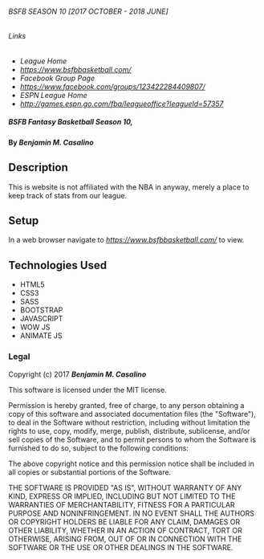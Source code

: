 ###### BSFB SEASON 10 [2017 OCTOBER - 2018 JUNE]


###### Links
* _League Home_
* _https://www.bsfbbasketball.com/_
* _Facebook Group Page_
* _https://www.facebook.com/groups/123422284409807/_
* _ESPN League Home_
* _http://games.espn.go.com/fba/leagueoffice?leagueId=57357_

##### _BSFB Fantasy Basketball Season 10,_

#### By _**Benjamin M. Casalino**_

## Description

This is website is not affiliated with the NBA in anyway,
merely a place to keep track of stats from our league.

## Setup
In a web browser navigate to _https://www.bsfbbasketball.com/_ to view.



## Technologies Used
* HTML5
* CSS3
* SASS
* BOOTSTRAP
* JAVASCRIPT
* WOW JS
* ANIMATE JS



### Legal

Copyright (c) 2017 **_Benjamin M. Casalino_**

This software is licensed under the MIT license.

Permission is hereby granted, free of charge, to any person obtaining a copy
of this software and associated documentation files (the "Software"), to deal
in the Software without restriction, including without limitation the rights
to use, copy, modify, merge, publish, distribute, sublicense, and/or sell
copies of the Software, and to permit persons to whom the Software is
furnished to do so, subject to the following conditions:

The above copyright notice and this permission notice shall be included in
all copies or substantial portions of the Software.

THE SOFTWARE IS PROVIDED "AS IS", WITHOUT WARRANTY OF ANY KIND, EXPRESS OR
IMPLIED, INCLUDING BUT NOT LIMITED TO THE WARRANTIES OF MERCHANTABILITY,
FITNESS FOR A PARTICULAR PURPOSE AND NONINFRINGEMENT. IN NO EVENT SHALL THE
AUTHORS OR COPYRIGHT HOLDERS BE LIABLE FOR ANY CLAIM, DAMAGES OR OTHER
LIABILITY, WHETHER IN AN ACTION OF CONTRACT, TORT OR OTHERWISE, ARISING FROM,
OUT OF OR IN CONNECTION WITH THE SOFTWARE OR THE USE OR OTHER DEALINGS IN
THE SOFTWARE.
